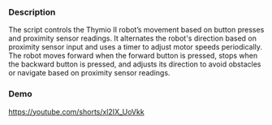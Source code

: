 ### Description
The script controls the Thymio II robot’s movement based on button presses and proximity sensor readings. It alternates the robot's direction based on proximity sensor input and uses a timer to adjust motor speeds periodically. The robot moves forward when the forward button is pressed, stops when the backward button is pressed, and adjusts its direction to avoid obstacles or navigate based on proximity sensor readings.

### Demo 

https://youtube.com/shorts/xl2IX_UoVkk 
